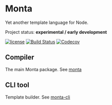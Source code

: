 # Monta
Yet another template language for Node.

Project status: **experimental / early development**

[![license](https://img.shields.io/github/license/woubuc/monta.svg)](https://github.com/woubuc/monta/blob/master/LICENSE.txt)
[![Build Status](https://img.shields.io/travis/woubuc/monta.svg)](https://travis-ci.org/woubuc/monta)
[![Codecov](https://img.shields.io/codecov/c/gh/woubuc/monta.svg)](https://codecov.io/gh/woubuc/monta)

## Compiler
The main Monta package.
See [monta](packages/monta#readme)

## CLI tool
Template builder.
See [monta-cli](packages/monta-cli#readme)
